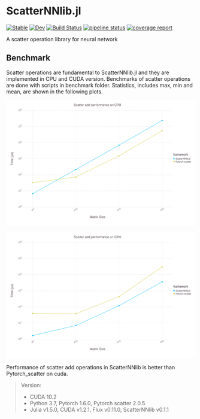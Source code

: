 # ScatterNNlib.jl

[![Stable](https://img.shields.io/badge/docs-stable-blue.svg)](https://yuehhua.github.io/ScatterNNlib.jl/stable)
[![Dev](https://img.shields.io/badge/docs-dev-blue.svg)](https://yuehhua.github.io/ScatterNNlib.jl/dev)
[![Build Status](https://travis-ci.org/yuehhua/ScatterNNlib.jl.svg?branch=master)](https://travis-ci.org/yuehhua/ScatterNNlib.jl)
[![pipeline status](https://gitlab.com/JuliaGPU/ScatterNNlib.jl/badges/master/pipeline.svg)](https://gitlab.com/JuliaGPU/ScatterNNlib.jl/commits/master)
[![coverage report](https://gitlab.com/JuliaGPU/ScatterNNlib.jl/badges/master/coverage.svg)](https://gitlab.com/JuliaGPU/ScatterNNlib.jl/commits/master)

A scatter operation library for neural network

## Benchmark

Scatter operations are fundamental to ScatterNNlib.jl and they are implemented in CPU and CUDA version. Benchmarks of scatter operations are done with scripts in benchmark folder. Statistics, includes max, min and mean, are shown in the following plots.

![](benchmark/pics/cpu_scatter.svg)

![](benchmark/pics/gpu_scatter.svg)

Performance of scatter add operations in ScatterNNlib is better than Pytorch_scatter on cuda.

> Version:
> * CUDA 10.2
> * Python 3.7, Pytorch 1.6.0, Pytorch scatter 2.0.5
> * Julia v1.5.0, CUDA v1.2.1, Flux v0.11.0, ScatterNNlib v0.1.1
